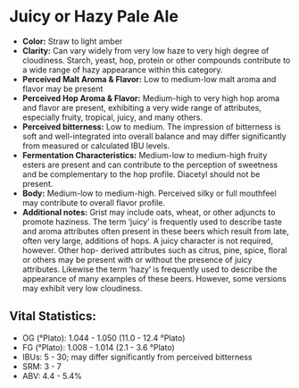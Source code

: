 # Juicy or Hazy Pale Ale

- **Color:** Straw to light amber
- **Clarity:** Can vary widely from very low haze to very high degree of cloudiness. Starch, yeast, hop, protein or other compounds contribute to a wide range of hazy appearance within this category.
- **Perceived Malt Aroma & Flavor:** Low to medium-low malt aroma and flavor may be present
- **Perceived Hop Aroma & Flavor:** Medium-high to very high hop aroma and flavor are present, exhibiting a very wide range of attributes, especially fruity, tropical, juicy, and many others.
- **Perceived bitterness:** Low to medium. The impression of bitterness is soft and well-integrated into overall balance and may differ significantly from measured or calculated IBU levels.
- **Fermentation Characteristics:** Medium-low to medium-high fruity esters are present and can contribute to the perception of sweetness and be complementary to the hop profile. Diacetyl should not be present.
- **Body:** Medium-low to medium-high. Perceived silky or full mouthfeel may contribute to overall flavor profile.
- **Additional notes:** Grist may include oats, wheat, or other adjuncts to promote haziness. The term ‘juicy’ is frequently used to describe taste and aroma attributes often present in these beers which result from late, often very large, additions of hops. A juicy character is not required, however. Other hop- derived attributes such as citrus, pine, spice, floral or others may be present with or without the presence of juicy attributes. Likewise the term ‘hazy’ is frequently used to describe the appearance of many examples of these beers. However, some versions may exhibit very low cloudiness.

## Vital Statistics:

- OG (°Plato): 1.044 - 1.050 (11.0 - 12.4 °Plato)
- FG (°Plato): 1.008 - 1.014 (2.1 - 3.6 °Plato)
- IBUs: 5 - 30; may differ significantly from perceived bitterness
- SRM: 3 - 7
- ABV: 4.4 - 5.4% 
